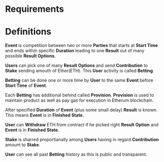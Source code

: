 # Requirements

# Definitions

__Event__ is competition between two or more __Parties__ that starts at __Start Time__ and ends within specific __Duration__ leading to one __Result__ out of many possible __Result Options__. 

__Users__ can pick one of many __Result Options__ and send __Contribution__ to __Stake__ sending amouth of Ether(ETH). This __User__ activity is called __Betting__.

__Betting__ can be done one or more time by __User__ to the same __Event__ before __Start Time__ of __Event__. 

Each __Betting__ has additional behind called __Provision__. __Provision__ is used to maintain product as well as pay gas for execution in Etherum blockchain. 

After specified __Duration__ of __Event__ (plus some small delay) __Result__ is known. This means __Event__ is in __Finished State__.

__User__ can __Withdraw__ ETH from contract if he picked right __Result Option__ and __Event__ is in __Finished State__.

__Stake__ is sharred proportianally among __Users__ having in regard __Contribution__ amount to __Stake__.

__User__ can see all past __Betting__ history as this is public and transparent.
